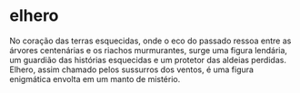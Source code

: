 # elhero
No coração das terras esquecidas, onde o eco do passado ressoa entre as árvores centenárias e os riachos murmurantes, surge uma figura lendária, um guardião das histórias esquecidas e um protetor das aldeias perdidas. Elhero, assim chamado pelos sussurros dos ventos, é uma figura enigmática envolta em um manto de mistério.
